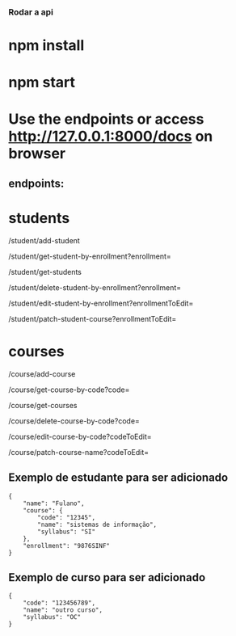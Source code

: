 ### Rodar a api
# npm install 
# npm start 

# Use the endpoints or access http://127.0.0.1:8000/docs on browser

## endpoints:
# students 
/student/add-student

/student/get-student-by-enrollment?enrollment=

/student/get-students

/student/delete-student-by-enrollment?enrollment=

/student/edit-student-by-enrollment?enrollmentToEdit=

/student/patch-student-course?enrollmentToEdit=
# courses
/course/add-course

/course/get-course-by-code?code=

/course/get-courses

/course/delete-course-by-code?code=

/course/edit-course-by-code?codeToEdit=

/course/patch-course-name?codeToEdit=


## Exemplo de estudante para ser adicionado

    {
        "name": "Fulano",
        "course": {
            "code": "12345",
            "name": "sistemas de informação",
            "syllabus": "SI"
        },
        "enrollment": "9876SINF"
    }

## Exemplo de curso para ser adicionado

    {
        "code": "123456789",
        "name": "outro curso",
        "syllabus": "OC"
    }
